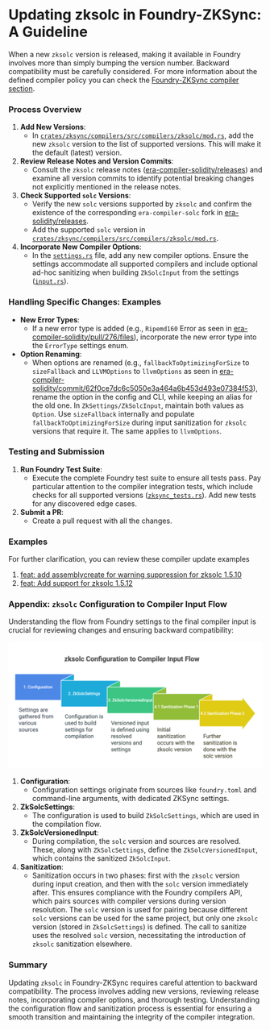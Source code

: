 # Updating zksolc in Foundry-ZKSync: A Guideline

When a new `zksolc` version is released, making it available in Foundry involves more than simply bumping the version number. Backward compatibility must be carefully considered. For more information about the defined compiler policy you can check the [Foundry-ZKSync compiler section](https://foundry-book.zksync.io/zksync-specifics/compilation-overview?highlight=policy#compiler-support-policy). 

### Process Overview

1. **Add New Versions**:
    - In [`crates/zksync/compilers/src/compilers/zksolc/mod.rs`](https://github.com/matter-labs/foundry-zksync/blob/3f8025f53f2c4cffe6ac4b43a3e20d4ebf993c6e/crates/zksync/compilers/src/compilers/zksolc/mod.rs#L415), add the new `zksolc` version to the list of supported versions. This will make it the default (latest) version.
2. **Review Release Notes and Version Commits**:
    - Consult the `zksolc` release notes ([era-compiler-solidity/releases](https://github.com/matter-labs/era-compiler-solidity/releases)) and examine all version commits to identify potential breaking changes not explicitly mentioned in the release notes.
3. **Check Supported `solc` Versions**:
    - Verify the new `solc` versions supported by `zksolc` and confirm the existence of the corresponding `era-compiler-solc` fork in [era-solidity/releases](https://github.com/matter-labs/era-solidity/releases).
    - Add the supported `solc` version in [`crates/zksync/compilers/src/compilers/zksolc/mod.rs`](https://github.com/matter-labs/foundry-zksync/blob/3f8025f53f2c4cffe6ac4b43a3e20d4ebf993c6e/crates/zksync/compilers/src/compilers/zksolc/mod.rs#L443).
4. **Incorporate New Compiler Options**:
    - In the [`settings.rs`](https://github.com/matter-labs/foundry-zksync/blob/main/crates/zksync/compilers/src/compilers/zksolc/settings.rs) file, add any new compiler options. Ensure the settings accommodate all supported compilers and include optional ad-hoc sanitizing when building `ZkSolcInput` from the settings ([`input.rs`](https://github.com/matter-labs/foundry-zksync/blob/3f8025f53f2c4cffe6ac4b43a3e20d4ebf993c6e/crates/zksync/compilers/src/compilers/zksolc/input.rs#L126)).

### Handling Specific Changes: Examples

- **New Error Types**:
    - If a new error type is added (e.g., `Ripemd160` Error as seen in [era-compiler-solidity/pull/276/files](https://github.com/matter-labs/era-compiler-solidity/pull/276/files)), incorporate the new error type into the `ErrorType` settings enum.
- **Option Renaming**:
    - When options are renamed (e.g., `fallbackToOptimizingForSize` to `sizeFallback` and `LLVMOptions` to `llvmOptions` as seen in [era-compiler-solidity/commit/62f0ce7dc6c5050e3a464a6b453d493e07384f53](https://github.com/matter-labs/era-compiler-solidity/commit/62f0ce7dc6c5050e3a464a6b453d493e07384f53)), rename the option in the config and CLI, while keeping an alias for the old one. In `ZkSettings/ZkSolcInput`, maintain both values as `Option`. Use `sizeFallback` internally and populate `fallbackToOptimizingForSize` during input sanitization for `zksolc` versions that require it. The same applies to `llvmOptions`.

### Testing and Submission

1. **Run Foundry Test Suite**:
    - Execute the complete Foundry test suite to ensure all tests pass. Pay particular attention to the compiler integration tests, which include checks for all supported versions ([`zksync_tests.rs`](https://github.com/matter-labs/foundry-zksync/blob/3f8025f53f2c4cffe6ac4b43a3e20d4ebf993c6e/crates/zksync/compilers/tests/zksync_tests.rs#L59)). Add new tests for any discovered edge cases.
2. **Submit a PR**:
    - Create a pull request with all the changes.

### Examples

For further clarification, you can review these compiler update examples

1. [feat: add assemblycreate for warning suppression for zksolc 1.5.10](https://github.com/matter-labs/foundry-zksync/pull/840)
2. [feat: Add support for zksolc 1.5.12](https://github.com/matter-labs/foundry-zksync/pull/1002)

### Appendix: `zksolc` Configuration to Compiler Input Flow

Understanding the flow from Foundry settings to the final compiler input is crucial for reviewing changes and ensuring backward compatibility:

![image.png](compilerInput.png)

1. **Configuration**:
    - Configuration settings originate from sources like `foundry.toml` and command-line arguments, with dedicated ZKSync settings.
2. **ZkSolcSettings**:
    - The configuration is used to build `ZkSolcSettings`, which are used in the compilation flow.
3. **ZkSolcVersionedInput**:
    - During compilation, the `solc` version and sources are resolved. These, along with `ZkSolcSettings`, define the `ZkSolcVersionedInput`, which contains the sanitized `ZkSolcInput`.
4. **Sanitization**:
    - Sanitization occurs in two phases: first with the `zksolc` version during input creation, and then with the `solc` version immediately after. This ensures compliance with the Foundry compilers API, which pairs sources with compiler versions during version resolution. The `solc` version is used for pairing because different `solc` versions can be used for the same project, but only one `zksolc` version (stored in `ZkSolcSettings`) is defined. The call to sanitize uses the resolved `solc` version, necessitating the introduction of `zksolc` sanitization elsewhere.

### Summary

Updating `zksolc` in Foundry-ZKSync requires careful attention to backward compatibility. The process involves adding new versions, reviewing release notes, incorporating compiler options, and thorough testing. Understanding the configuration flow and sanitization process is essential for ensuring a smooth transition and maintaining the integrity of the compiler integration.